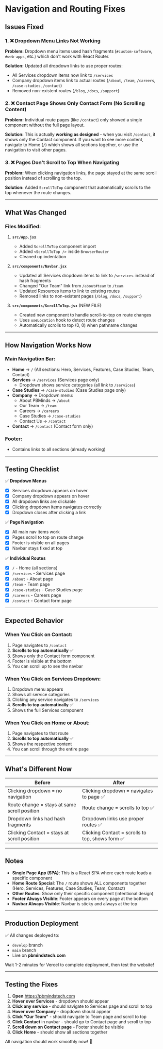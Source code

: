 # Navigation and Routing Fixes

## Issues Fixed

### 1. ❌ Dropdown Menu Links Not Working
**Problem:** Dropdown menu items used hash fragments (`#custom-software`, `#web-apps`, etc.) which don't work with React Router.

**Solution:** Updated all dropdown links to use proper routes:
- All Services dropdown items now link to `/services`
- Company dropdown items link to actual routes (`/about`, `/team`, `/careers`, `/case-studies`, `/contact`)
- Removed non-existent routes (`/blog`, `/docs`, `/support`)

### 2. ❌ Contact Page Shows Only Contact Form (No Scrolling Content)
**Problem:** Individual route pages (like `/contact`) only showed a single component without the full page layout.

**Solution:** This is actually **working as designed** - when you visit `/contact`, it shows only the Contact component. If you want to see more content, navigate to Home (`/`) which shows all sections together, or use the navigation to visit other pages.

### 3. ❌ Pages Don't Scroll to Top When Navigating
**Problem:** When clicking navigation links, the page stayed at the same scroll position instead of scrolling to the top.

**Solution:** Added `ScrollToTop` component that automatically scrolls to the top whenever the route changes.

---

## What Was Changed

### Files Modified:

1. **`src/App.jsx`**
   - Added `ScrollToTop` component import
   - Added `<ScrollToTop />` inside `BrowserRouter`
   - Cleaned up indentation

2. **`src/components/Navbar.jsx`**
   - Updated all Services dropdown items to link to `/services` instead of hash fragments
   - Changed "Our Team" link from `/about#team` to `/team`
   - Updated Resources items to link to existing routes
   - Removed links to non-existent pages (`/blog`, `/docs`, `/support`)

3. **`src/components/ScrollToTop.jsx`** (NEW FILE)
   - Created new component to handle scroll-to-top on route changes
   - Uses `useLocation` hook to detect route changes
   - Automatically scrolls to top (0, 0) when pathname changes

---

## How Navigation Works Now

### Main Navigation Bar:
- **Home** → `/` (All sections: Hero, Services, Features, Case Studies, Team, Contact)
- **Services** → `/services` (Services page only)
  - Dropdown shows service categories (all link to `/services`)
- **Case Studies** → `/case-studies` (Case Studies page only)
- **Company** → Dropdown menu:
  - About PBMinds → `/about`
  - Our Team → `/team`
  - Careers → `/careers`
  - Case Studies → `/case-studies`
  - Contact Us → `/contact`
- **Contact** → `/contact` (Contact form only)

### Footer:
- Contains links to all sections (already working)

---

## Testing Checklist

✅ **Dropdown Menus**
- [x] Services dropdown appears on hover
- [x] Company dropdown appears on hover
- [x] All dropdown links are clickable
- [x] Clicking dropdown items navigates correctly
- [x] Dropdown closes after clicking a link

✅ **Page Navigation**
- [x] All main nav items work
- [x] Pages scroll to top on route change
- [x] Footer is visible on all pages
- [x] Navbar stays fixed at top

✅ **Individual Routes**
- [x] `/` - Home (all sections)
- [x] `/services` - Services page
- [x] `/about` - About page
- [x] `/team` - Team page
- [x] `/case-studies` - Case Studies page
- [x] `/careers` - Careers page
- [x] `/contact` - Contact form page

---

## Expected Behavior

### When You Click on Contact:
1. Page navigates to `/contact`
2. **Scrolls to top automatically** ✅
3. Shows only the Contact form component
4. Footer is visible at the bottom
5. You can scroll up to see the navbar

### When You Click on Services Dropdown:
1. Dropdown menu appears
2. Shows all service categories
3. Clicking any service navigates to `/services`
4. **Scrolls to top automatically** ✅
5. Shows the full Services component

### When You Click on Home or About:
1. Page navigates to that route
2. **Scrolls to top automatically** ✅
3. Shows the respective content
4. You can scroll through the entire page

---

## What's Different Now

| Before | After |
|--------|-------|
| Clicking dropdown = no navigation | Clicking dropdown = navigates to page ✅ |
| Route change = stays at same scroll position | Route change = scrolls to top ✅ |
| Dropdown links had hash fragments | Dropdown links use proper routes ✅ |
| Clicking Contact = stays at scroll position | Clicking Contact = scrolls to top, shows form ✅ |

---

## Notes

- **Single Page App (SPA)**: This is a React SPA where each route loads a specific component
- **Home Route Special**: The `/` route shows ALL components together (Hero, Services, Features, Case Studies, Team, Contact)
- **Other Routes**: Show only their specific component (intentional design)
- **Footer Always Visible**: Footer appears on every page at the bottom
- **Navbar Always Visible**: Navbar is sticky and always at the top

---

## Production Deployment

✅ All changes deployed to:
- `develop` branch
- `main` branch
- Live on **pbmindstech.com**

Wait 1-2 minutes for Vercel to complete deployment, then test the website!

---

## Testing the Fixes

1. **Open** https://pbmindstech.com
2. **Hover over Services** - dropdown should appear
3. **Click any service** - should navigate to Services page and scroll to top
4. **Hover over Company** - dropdown should appear
5. **Click "Our Team"** - should navigate to Team page and scroll to top
6. **Click Contact** in navbar - should go to Contact page and scroll to top
7. **Scroll down on Contact page** - Footer should be visible
8. **Click Home** - should show all sections together

All navigation should work smoothly now! 🚀
